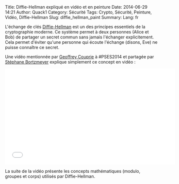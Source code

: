 Title: Diffie-Hellman expliqué en vidéo et en peinture
Date: 2014-06-29 14:21
Author: Quack1
Category: Sécurité
Tags: Crypto, Sécurité, Peinture, Vidéo, Diffie-Hellman
Slug: diffie_hellman_paint
Summary: 
Lang: fr

L'échange de clés [Diffie-Hellman](fr.wikipedia.org/wiki/Échange_de_clés_Diffie-Hellman) est un des principes essentiels de la cryptographie moderne. Ce système permet à deux personnes (Alice et Bob) de partager un secret commun sans jamais l'échanger explicitement. Cela permet d'éviter qu'une personne qui écoute l'échange (disons, Eve) ne puisse connaître ce secret.

Une vidéo mentionnée par [Geoffrey Couprie](https://twitter.com/gcouprie) à #PSES2014 et partagée par [Stéphane Bortzmeyer](https://twitter.com/bortzmeyer) explique simplement ce concept en vidéo :

<iframe width="560" height="315" src="//www.youtube.com/embed/YEBfamv-_?start=139&amp;end=270" frameborder="0" allowfullscreen></iframe>

La suite de la vidéo présente les concepts mathématiques (modulo, groupes et corps) utilisés par Diffie-Hellman.

